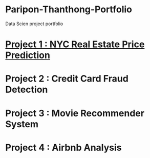 # Paripon-Thanthong-Portfolio
Data Scien project portfolio

# [Project 1 : NYC Real Estate Price Prediction](https://github.com/paripon123/NYC-Real-Estate-price-prediction)
# Project 2 : Credit Card Fraud Detection
# Project 3 : Movie Recommender System
# Project 4 : Airbnb Analysis
